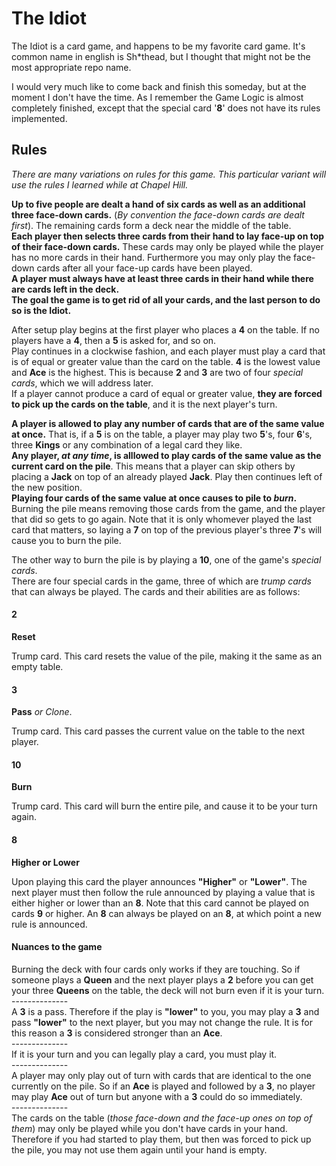 <h1>The Idiot</h1>
<p>The Idiot is a card game, and happens to be my favorite card game.  It's common name in english is Sh*thead, but I thought that might not be the most appropriate repo name.</p>
<p>
I would very much like to come back and finish this someday, but at the moment I don't have the time.  As I remember the Game Logic is almost completely finished, except that the special card '<b>8</b>' does not have its rules implemented.
</p>
<h2>Rules</h2>
<i>There are many variations on rules for this game. This particular variant will use the rules I learned while at Chapel Hill.</i>
<p><b>Up to five people are dealt a hand of six cards as well as an additional three face-down cards.</b> (<i>By convention the face-down cards are dealt first</i>).
The remaining cards form a deck near the middle of the table.
<br />
<b>Each player then selects three cards from their hand to lay face-up on top of their face-down cards.</b>
These cards may only be played while the player has no more cards in their hand.
Furthermore you may only play the face-down cards after all your face-up cards have been played.
<br />
<b>A player must always have at least three cards in their hand while there are cards left in the deck.</b>
<br />
<b>The goal the game is to get rid of all your cards, and the last person to do so is the Idiot.</b>
<br />
</p>
<p>
After setup play begins at the first player who places a <b>4</b> on the table. If no players have a <b>4</b>, then a <b>5</b> is asked for, and so on.
<br />
Play continues in a clockwise fashion, and each player must play a card that is of equal or greater value than the card on the table. <b>4</b> is the lowest value and <b>Ace</b> is the highest. This is because <b>2</b> and <b>3</b> are two of four <i>special cards</i>, which we will address later.
<br />
If a player cannot produce a card of equal or greater value, <b>they are forced to pick up the cards on the table</b>, and it is the next player's turn.
</p>
<p>
<b>A player is allowed to play any number of cards that are of the same value at once.</b> That is, if a <b>5</b> is on the table, a player may play two <b>5</b>'s, four <b>6</b>'s, three <b>Kings</b> or any combination of a legal card they like.
<br />
<b>Any player, <i>at any time</i>, is alllowed to play cards of the same value as the current card on the pile</b>. This means that a player can skip others by placing a <b>Jack</b> on top of an already played <b>Jack</b>.  Play then continues left of the new position.
<br />
<b>Playing four cards of the same value at once causes to pile to <i>burn</i>.</b> Burning the pile means removing those cards from the game, and the player that did so gets to go again. Note that it is only whomever played the last card that matters, so laying a <b>7</b> on top of the previous player's three <b>7</b>'s will cause you to burn the pile.
</p>
<p>
The other way to burn the pile is by playing a <b>10</b>, one of the game's <i>special cards</i>.
<br />
There are four special cards in the game, three of which are <i>trump cards</i> that can always be played. The cards and their abilities are as follows:
</p>
<h4>2</h4> <b>Reset</b>
<p>
Trump card. This card resets the value of the pile, making it the same as an empty table.
</p>
<h4>3</h4> 
<b>Pass</b> <i>or Clone</i>.
<p>
Trump card. This card passes the current value on the table to the next player.
</p>
<h4>10</h4> <b>Burn</b>
<p>
Trump card. This card will burn the entire pile, and cause it to be your turn again.
</p>
<h4>8</h4> <b>Higher or Lower</b>
<p>
Upon playing this card the player announces <b>"Higher"</b> or <b>"Lower"</b>. The next player must then follow the rule announced by playing a value that is either higher or lower than an <b>8</b>. Note that this card cannot be played on cards <b>9</b> or higher. An <b>8</b> can always be played on an <b>8</b>, at which point a new rule is announced.
</p>
<h4>Nuances to the game</h4>
<p>
Burning the deck with four cards only works if they are touching. So if someone plays a <b>Queen</b> and the next player plays a <b>2</b> before you can get your three <b>Queens</b> on the table, the deck will not burn even if it is your turn.
<br />
--------------
<br />
A <b>3</b> is a pass. Therefore if the play is <b>"lower"</b> to you, you may play a <b>3</b> and pass <b>"lower"</b> to the next player, but you may not change the rule. It is for this reason a <b>3</b> is considered stronger than an <b>Ace</b>.
<br />
--------------
<br />
If it is your turn and you can legally play a card, you must play it.
<br />
--------------
<br />
A player may only play out of turn with cards that are identical to the one currently on the pile. So if an <b>Ace</b> is played and followed by a <b>3</b>, no player may play <b>Ace</b> out of turn but anyone with a <b>3</b> could do so immediately.
<br />
--------------
<br />
The cards on the table (<i>those face-down and the face-up ones on top of them</i>) may only be played while you don't have cards in your hand.  Therefore if you had started to play them, but then was forced to pick up the pile, you may not use them again until your hand is empty.

</p>


